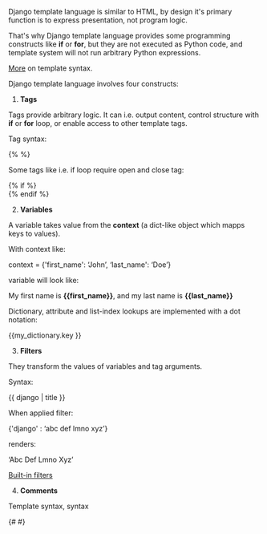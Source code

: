 


  
Django template language is similar to HTML, by design it's primary function is to express presentation, not program logic.   
  
That's why Django template language provides some programming constructs like **if** or **for**, but they are not executed as Python code, and template system will not run arbitrary Python expressions.   
  
[More](https://docs.djangoproject.com/en/3.2/ref/templates/language/) on template syntax.  
  
Django template language involves four constructs:  
  
1. **Tags**  
  
Tags provide arbitrary logic. It can i.e. output content, control structure with **if** or **for** loop, or enable access to other template tags.  
  
Tag syntax:  
  
{% %}  
  
Some tags like i.e. if loop require open and close tag:  
  
{% if %}  
{% endif %}  
  
2. **Variables**  
  
A variable takes value from the **context** (a dict-like object which mapps keys to values).   
  
With context like:  
  
context = {'first\_name': ‘John’, ‘last\_name': ‘Doe’}  
  
variable will look like:  
  
My first name is **{{first\_name}}**, and my last name is **{{last\_name}}**  
  
Dictionary, attribute and list-index lookups are implemented with a dot notation:  
  
{{my\_dictionary.key }}  
   
3. **Filters**  
  
They transform the values of variables and tag arguments.   
  
Syntax:  
  
{{ django | title }}  
  
When applied filter:  
  
{'django' : ‘abc def lmno xyz’}  
  
renders:  
  
‘Abc Def Lmno Xyz’  
  
[Built-in filters](https://docs.djangoproject.com/en/3.2/ref/templates/builtins/#ref-templates-builtins-filters)  
  
4. **Comments**   
  
Template syntax, syntax  
  
{# #}  

